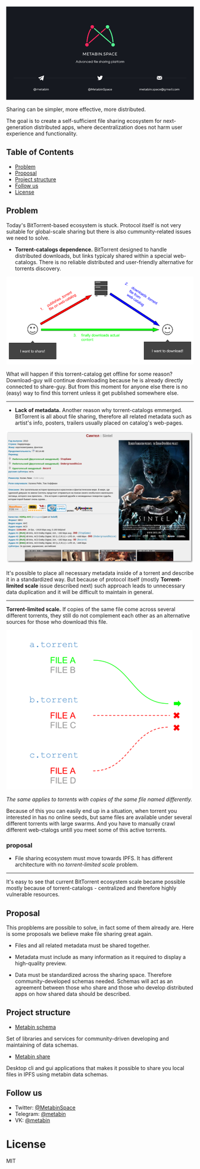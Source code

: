![](/_banner.png)

Sharing can be simpler, more effective, more distributed.

The goal is to create a self-sufficient file sharing ecosystem for next-generation distributed apps, where decentralization does not harm user experience and functionality.

## Table of Contents

- [Problem](#problem)
- [Proposal](#proposal)
- [Project structure](#project-structure)
- [Follow us](#follow-us)
- [License](#license)

## Problem

Today's BitTorrent-based ecosystem is stuck. Protocol itself is not very suitable for global-scale sharing but there is also cummunity-related issues we need to solve.


- **Torrent-catalogs dependence.** BitTorrent designed to handle distributed downloads, but links typicaly shared within a special web-catalogs. There is no reliable distributed and user-friendly alternative for torrents discovery.

![](/images/torrent-catalogs-dependence.png)

What will happen if this torrent-catalog get offline for some reason? Download-guy will continue downloading because he is already directly connected to share-guy. But from this moment for anyone else there is no (easy) way to find this torrent unless it get published somewhere else.

---

- **Lack of metadata.** Another reason why torrent-catalogs emmerged. BitTorrent is all about file sharing, therefore all related metadata such as artist's info, posters, trailers usually placed on catalog's web-pages.

![](/images/lack-of-metadata.png)

It's possible to place all necessary metadata inside of a torrent and describe it in a standardized way. But because of protocol itself (mostly **Torrent-limited scale** issue described next) such approach leads to unnecessary data duplication and it will be difficult to maintain in general.

---

**Torrent-limited scale.** If copies of the same file come across several different torrents, they still do not complement each other as an alternative sources for those who download this file.

![](/images/torrent-limited-scale.png)

*The same applies to torrents with copies of the same file named differently.*

Because of this you can easily end up in a situation, when torrent you interested in has no online seeds, but same files are available under several different torrents with large swarms. And you have to manually crawl different web-ctalogs untill you meet some of this active torrents.

### proposal

- File sharing ecosystem must move towards IPFS. It has different architecture with no *torrent-limited scale* problem.

---

It's easy to see that current BitTorrent ecosystem scale became possible mostly because of torrent-catalogs - centralized and therefore highly vulnerable resources.

## Proposal

This propblems are possible to solve, in fact some of them already are. Here is some proposals we believe make file sharing great again.


- Files and all related metadata must be shared together.

- Metadata must include as many information as it required to display a high-quality preview.

- Data must be standardized across the sharing space. Therefore community-developed schemas needed. Schemas will act as an agreement between those who share and those who develop distributed apps on how shared data should be described.

## Project structure

- [Metabin schema](https://github.com/metabin/metabin-schema)

Set of libraries and services for community-driven developing and maintaining of data schemas.

- [Metabin share](https://github.com/metabin/metabin-client)

Desktop cli and gui applications that makes it possible to share you local files in IPFS using metabin data schemas.

## Follow us

- Twitter: [@MetabinSpace](http://twitter.com/MetabinSpace)
- Telegram: [@metabin](http://t.me/metabin)
- VK: [@metabin](http://vk.com/metabin)

# License
MIT
